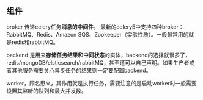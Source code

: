 ## 组件
broker 传递celery任务**消息的中间件**。
最新的celery5中支持四种broker：RabbitMQ、Redis、Amazon SQS、Zookeeper（实验性质）。一般最常用的就是redis和rabbitMQ。

backend 是用来**存储任务结果和中间状态**的实体，backend的选择就很多了，redis/mongoDB/elsticsearch/rabbitMQ，甚至还可以自己声明。如果生产者或者其他服务需要关心异步任务的结果则一定要配置backend。

worker，顾名思义，其作用就是执行任务，需要注意的是启动worker时一般需要设置其监听的队列和最大并发数。